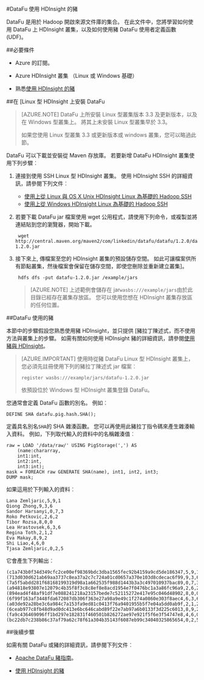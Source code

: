 <properties
pageTitle="DataFu 使用 HDInsight 的豬"
description="DataFu 是用於 Hadoop 的文件庫的集合。 瞭解如何使用 DataFu 與豬 HDInsight 叢集上。"
services="hdinsight"
documentationCenter=""
authors="Blackmist"
manager="jhubbard"
editor="cgronlun"/>

<tags
ms.service="hdinsight"
ms.devlang="na"
ms.topic="article"
ms.tgt_pltfrm="na"
ms.workload="big-data"
ms.date="08/23/2016"
ms.author="larryfr"/>

#<a name="use-datafu-with-pig-on-hdinsight"></a>DataFu 使用 HDInsight 的豬

DataFu 是用於 Hadoop 開啟來源文件庫的集合。 在此文件中，您將學習如何使用 DataFu 上 HDInsight 叢集，以及如何使用豬 DataFu 使用者定義函數 (UDF)。

##<a name="prerequisites"></a>必要條件

* Azure 的訂閱。

* Azure HDInsight 叢集 （Linux 或 Windows 基礎）

* 熟悉[使用 HDInsight 的豬](hdinsight-use-pig.md)

##<a name="install-datafu-on-linux-based-hdinsight"></a>在 [Linux 型 HDInsight 上安裝 DataFu

> [AZURE.NOTE] DataFu 上所安裝 Linux 型叢集版本 3.3 及更新版本，以及在 Windows 型叢集上。 將其上未安裝 Linux 型叢集早於 3.3。
>
> 如果您使用 Linux 型叢集 3.3 或更新版本或 windows 叢集，您可以略過此節。

DataFu 可以下載並安裝從 Maven 存放庫。 若要新增 DataFu HDInsight 叢集使用下列步驟︰

1. 連接到使用 SSH Linux 型 HDInsight 叢集。 使用 HDInsight SSH 的詳細資訊，請參閱下列文件︰

    * [使用上從 Linux 與 OS X Unix HDInsight Linux 為基礎的 Hadoop SSH](hdinsight-hadoop-linux-use-ssh-unix.md)
    * [使用上從 Windows HDInsight Linux 為基礎的 Hadoop SSH](hdinsight-hadoop-linux-use-ssh-unix.md)
    
2. 若要下載 DataFu jar 檔案使用 wget 公用程式，請使用下列命令，或複製並將連結貼到您的瀏覽器，開始下載。

        wget http://central.maven.org/maven2/com/linkedin/datafu/datafu/1.2.0/datafu-1.2.0.jar

3. 接下來上, 傳檔案至您的 HDInsight 叢集的預設儲存空間。 如此可讓檔案供所有節點叢集，然後檔案會保留在儲存空間，即使您刪除並重新建立叢集]。

        hdfs dfs -put datafu-1.2.0.jar /example/jars
    
    > [AZURE.NOTE] 上述範例會儲存在 jar`wasbs:///example/jars`由於此目錄已經存在叢集存放區。 您可以使用您想在 HDInsight 叢集存放區的任何位置。

##<a name="use-datafu-with-pig"></a>DataFu 使用的豬

本節中的步驟假設您熟悉使用豬 HDInsight，並只提供 [豬拉丁陳述式，而不使用方法與叢集上的步驟。 如需有關如何使用 HDInsight 豬的詳細資訊，請參閱[使用豬與 HDInsight](hdinsight-use-pig.md)。

> [AZURE.IMPORTANT] 使用時從豬 DataFu Linux 型 HDInsight 叢集上，您必須先註冊使用下列的豬拉丁陳述式 jar 檔案︰
>
> ```register wasbs:///example/jars/datafu-1.2.0.jar```
>
> 依預設位於 Windows 型 HDInsight 叢集登錄 DataFu。

您通常會定義 DataFu 函數的別名。 例如︰

    DEFINE SHA datafu.pig.hash.SHA();
    
定義具名別名`SHA`的 SHA 雜湊函數。 您可以再使用此豬拉丁指令碼來產生雜湊輸入資料。 例如，下列取代輸入的資料中的名稱雜湊值︰

    raw = LOAD '/data/raw/' USING PigStorage(',') AS  
        (name:chararray, 
        int1:int, 
        int2:int,
        int3:int); 
    mask = FOREACH raw GENERATE SHA(name), int1, int2, int3; 
    DUMP mask;

如果這用於下列輸入的資料︰

    Lana Zemljaric,5,9,1
    Qiong Zhong,9,3,6
    Sandor Harsanyi,0,7,3
    Roko Petkovic,2,6,2
    Tibor Rozsa,8,0,0
    Lea Hrastovsek,6,3,6
    Regina Toth,2,1,2
    Eva Makay,8,9,2
    Shi Liao,4,6,0
    Tjasa Zemljaric,0,2,5
    
它會產生下列輸出︰

    (c1a743b0f34d349cfc2ce00ef98369bdc3dba1565fec92b4159a9cd5de186347,5,9,1)
    (713d030d621ab69aa3737c8ea37a2c7c724a01cd0657a370e103d8cdecac6f99,9,3,6)
    (7a5f5abdd281f68168199319d98a1a662535f988d1443b3a3c497010937bac89,0,7,3)
    (a94818e93807e12079c4b35f8f3c8c8ef8e8acd1954e7f0476bc1a3a86fc96a9,2,6,2)
    (894ead4f48af91df7e088241218a23157bede7c52115272e417e95c046d48902,8,0,0)
    (6f99f163af3448fda672087db306f363e27a98a9e49c1f274a0860e303f8aec4,6,3,6)
    (a03de92a28be3c6a984c7a153fa9ed81c0413f76a9401955b5f7e04a5dd0ab9f,2,1,2)
    (6ceab977c8fb48d9ad0dc413e6bc646cabd89f22e7ab97a6b0133f3d225c6013,8,9,2)
    (fa9c436469096ff1bd297e182831f460501b826272ae97e921f5f6e3f54747e8,4,6,0)
    (bc22db7c238b86c37af79a62c78f61a304b35143f6087eb99c34040325865654,0,2,5)

##<a name="next-steps"></a>後續步驟

如需有關 DataFu 或豬的詳細資訊，請參閱下列文件︰

* [Apache DataFu 豬指南](http://datafu.incubator.apache.org/docs/datafu/guide.html)。

* [使用 HDInsight 的豬](hdinsight-use-pig.md)
